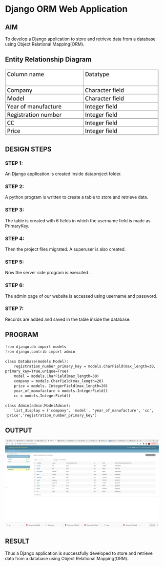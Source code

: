 # Django ORM Web Application

## AIM
To develop a Django application to store and retrieve data from a database using Object Relational Mapping(ORM).

## Entity Relationship Diagram

![Entity Diagram](mahesh.png)

## DESIGN STEPS

### STEP 1:
An Django application is created inside dataproject folder.

### STEP 2:
A python program is written to create a table to store and retrieve data.

### STEP 3:
The table is created with 6 fields in which the username field is made as PrimaryKey.

### STEP 4:
Then the project files migrated. A superuser is also created.

### STEP 5:
Now the server side program is executed .

### STEP 6:
The admin page of our website is accessed using username and password.

### STEP 7:
Records are added and saved in the table inside the database.



## PROGRAM

```
from django.db import models
from django.contrib import admin

class Database(models.Model):
    registration_number_primary_key = models.CharField(max_length=30, primary_key=True,unique=True)
    model = models.CharField(max_length=30)
    company = models.CharField(max_length=20)
    price = models. IntegerField(max_length=20)
    year_of_manufacture = models.IntegerField()
    cc = models.IntegerField()

class Admin(admin.ModelAdmin):
    list_display = ('company', 'model', 'year_of_manufacture', 'cc', 'price','registration_number_primary_key')

```

## OUTPUT

![Django-data-base](django-data.png)


## RESULT
Thus a Django application is successfully developed to store and retrieve data from a database using Object Relational Mapping(ORM).